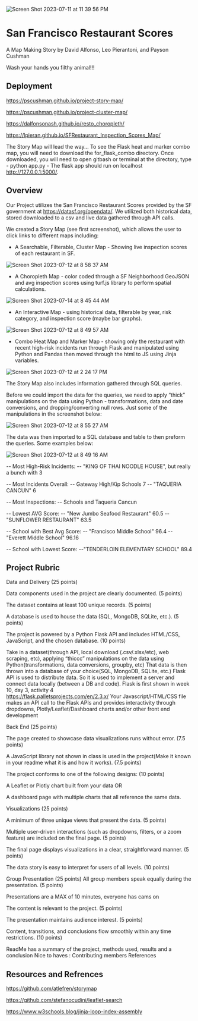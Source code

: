 ![Screen Shot 2023-07-11 at 11 39 56 PM](https://github.com/PsCushman/resto-scores-and-more/assets/122395437/69feef1d-5228-4022-9880-b97592c25893)

# San Francisco Restaurant Scores
A Map Making Story by David Alfonso, Leo Pierantoni, and Payson Cushman

Wash your hands you filthy animal!!!

## Deployment
https://pscushman.github.io/project-story-map/

https://pscushman.github.io/project-cluster-map/

https://dalfonsonash.github.io/resto_choropleth/

https://lpieran.github.io/SFRestaurant_Inspection_Scores_Map/

The Story Map will lead the way...
To see the Flask heat and marker combo map, you will need to download the for_flask_combo directory. Once downloaded, you will need to open gitbash or terminal at the directory, type - python app.py - The flask app should run on localhost http://127.0.0.1:5000/.

## Overview
Our Project utilizes the San Francisco Restaurant Scores provided by the SF government at https://datasf.org/opendata/. We utilized both historical data, stored downloaded to a csv and live data gathered through API calls.

We created a Story Map (see first screenshot), which allows the user to click links to different maps including:

- A Searchable, Filterable, Cluster Map - Showing live inspection scores of each restaurant in SF.

![Screen Shot 2023-07-12 at 8 58 37 AM](https://github.com/PsCushman/resto-scores-and-more/assets/122395437/86d6843b-5b4b-4aec-84f4-2fd76f205a52)

- A Choropleth Map - color coded through a SF Neighborhood GeoJSON and avg inspection scores using turf.js library to perform spatial calculations.
  
![Screen Shot 2023-07-14 at 8 45 44 AM](https://github.com/PsCushman/resto-scores-and-more/assets/122395437/27b6b3f8-065c-4b84-96ff-0b0370500ca6)


- An Interactive Map - using historical data, filterable by year, risk category, and inspection score (maybe bar graphs).
  
![Screen Shot 2023-07-12 at 8 49 57 AM](https://github.com/PsCushman/resto-scores-and-more/assets/122395437/aab9b3aa-fd4d-4ac3-8669-b2d4caf1fd39)

- Combo Heat Map and Marker Map - showing only the restaurant with recent high-risk incidents run through Flask and manipulated using Python and Pandas then moved through the html to JS using Jinja variables.
  
![Screen Shot 2023-07-12 at 2 24 17 PM](https://github.com/PsCushman/resto-scores-and-more/assets/122395437/c29a60d3-ad03-4451-9d93-ac54812957f7)


The Story Map also includes information gathered through SQL queries. 

Before we could import the data for the queries, we need to apply “thick” manipulations on the data using Python - transformations, data and date conversions, and dropping/converting null rows. Just some of the manipulations in the screenshot below:

![Screen Shot 2023-07-12 at 8 55 27 AM](https://github.com/PsCushman/resto-scores-and-more/assets/122395437/c35d66c7-a99c-4d8b-8a64-4ad32f7d703b)

The data was then imported to a SQL database and table to then preform the queries. Some examples below:

![Screen Shot 2023-07-12 at 8 49 16 AM](https://github.com/PsCushman/resto-scores-and-more/assets/122395437/217fff1f-4c92-462c-8e77-bbf83ed46568)

-- Most High-Risk Incidents: -- "KING OF THAI NOODLE HOUSE", but really a bunch with 3

-- Most Incidents Overall: -- Gateway High/Kip Schools 7 -- "TAQUERIA CANCUN" 6

-- Most Inspections: -- Schools and Taqueria Cancun

-- Lowest AVG Score: -- "New Jumbo Seafood Restaurant"	60.5 -- "SUNFLOWER RESTAURANT"	63.5

-- School with Best Avg Score: -- "Francisco Middle School"	96.4 -- "Everett Middle School"	96.16

-- School with Lowest Score: --"TENDERLOIN ELEMENTARY SCHOOL"	89.4


## Project Rubric
Data and Delivery (25 points)

Data components used in the project are clearly documented. (5 points)

The dataset contains at least 100 unique records. (5 points)

A database is used to house the data (SQL, MongoDB, SQLite, etc.). (5 points)

The project is powered by a Python Flask API and includes HTML/CSS, JavaScript, and the chosen database. (10 points)

Take in a dataset(through API,  local download (.csv/.xlsx/etc), web scraping, etc), applying “thiccc” manipulations on the data using Python(transformations, data conversions, groupby, etc) 
That data is then thrown into a database of your choice(SQL, MongoDB, SQLite, etc.)
Flask API is used to distribute data. So it is used to implement a server and connect data locally (between a DB and code).
Flask is first shown in week 10, day 3, activity 4  
https://flask.palletsprojects.com/en/2.3.x/ 
Your Javascript/HTML/CSS file makes an API call to the Flask APIs and  provides interactivity through dropdowns, Plotly/Leaflet/Dashboard charts and/or other front end development

Back End (25 points)

The page created to showcase data visualizations runs without error. (7.5 points)

A JavaScript library not shown in class is used in the project(Make it known in your readme what it is and how it works). (7.5 points)

The project conforms to one of the following designs: (10 points)

A Leaflet or Plotly chart built from your data  OR

A dashboard page with multiple charts that all reference the same data.

Visualizations (25 points)

A minimum of three unique views that present the data. (5 points)

Multiple user-driven interactions (such as dropdowns, filters, or a zoom feature) are included on the final page. (5 points)

The final page displays visualizations in a clear, straightforward manner. (5 points)

The data story is easy to interpret for users of all levels. (10 points)

Group Presentation (25 points)
All group members speak equally during the presentation. (5 points)

Presentations are a MAX of 10 minutes, everyone has cams on 

The content is relevant to the project. (5 points)

The presentation maintains audience interest. (5 points)

Content, transitions, and conclusions flow smoothly within any time restrictions. (10 points)

ReadMe has a summary of the project, methods used, results and a conclusion
Nice to haves : 
Contributing members
References 

## Resources and Refrences
https://github.com/atlefren/storymap

https://github.com/stefanocudini/leaflet-search

https://www.w3schools.blog/jinja-loop-index-assembly

